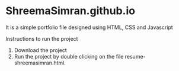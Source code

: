 # ShreemaSimran.github.io
It is a simple portfolio file designed using HTML, CSS and Javascript

Instructions to run the project
1. Download the project
2. Run the project by double clicking on the file resume-shreemasimran.html.
